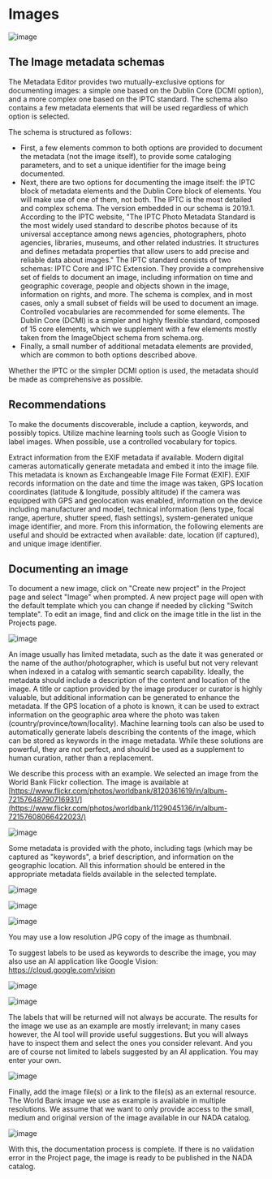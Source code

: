 # Images

![image](https://user-images.githubusercontent.com/35276300/216791125-a81ff46f-46b5-4a58-84b0-75e8d8a0ed17.png)

## The Image metadata schemas

The Metadata Editor provides two mutually-exclusive options for documenting images: a simple one based on the Dublin Core (DCMI option), and a more complex one based on the IPTC standard. The schema also contains a few metadata elements that will be used regardless of which option is selected. 

The schema is structured as follows:
- First, a few elements common to both options are provided to document the metadata (not the image itself), to provide some cataloging parameters, and to set a unique identifier for the image being documented.
- Next, there are two options for documenting the image itself: the IPTC block of metadata elements and the Dublin Core block of elements. You will make use of one of them, not both. The IPTC is the most detailed and complex schema. The version embedded in our schema is 2019.1. According to the IPTC website, "The IPTC Photo Metadata Standard is the most widely used standard to describe photos because of its universal acceptance among news agencies, photographers, photo agencies, libraries, museums, and other related industries. It structures and defines metadata properties that allow users to add precise and reliable data about images." The IPTC standard consists of two schemas: IPTC Core and IPTC Extension. They provide a comprehensive set of fields to document an image, including information on time and geographic coverage, people and objects shown in the image, information on rights, and more. The schema is complex, and in most cases, only a small subset of fields will be used to document an image. Controlled vocabularies are recommended for some elements. The Dublin Core (DCMI) is a simpler and highly flexible standard, composed of 15 core elements, which we supplement with a few elements mostly taken from the ImageObject schema from schema.org.
- Finally, a small number of additional metadata elements are provided, which are common to both options described above.

Whether the IPTC or the simpler DCMI option is used, the metadata should be made as comprehensive as possible.


## Recommendations

To make the documents discoverable, include a caption, keywords, and possibly topics. Utilize machine learning tools such as Google Vision to label images. When possible, use a controlled vocabulary for topics.

Extract information from the EXIF metadata if available. Modern digital cameras automatically generate metadata and embed it into the image file. This metadata is known as Exchangeable Image File Format (EXIF). EXIF records information on the date and time the image was taken, GPS location coordinates (latitude & longitude, possibly altitude) if the camera was equipped with GPS and geolocation was enabled, information on the device including manufacturer and model, technical information (lens type, focal range, aperture, shutter speed, flash settings), system-generated unique image identifier, and more. From this information, the following elements are useful and should be extracted when available: date, location (if captured), and unique image identifier.


## Documenting an image

To document a new image, click on "Create new project" in the Project page and select "Image" when prompted. A new project page will open with the default template which you can change if needed by clicking "Switch template". To edit an image, find and click on the image title in the list in the Projects page.

![image](https://user-images.githubusercontent.com/35276300/216628250-5427e25d-6064-4b27-9c32-ac5edca22f50.png)

An image usually has limited metadata, such as the date it was generated or the name of the author/photographer, which is useful but not very relevant when indexed in a catalog with semantic search capability. Ideally, the metadata should include a description of the content and location of the image. A title or caption provided by the image producer or curator is highly valuable, but additional information can be generated to enhance the metadata. If the GPS location of a photo is known, it can be used to extract information on the geographic area where the photo was taken (country/province/town/locality). Machine learning tools can also be used to automatically generate labels describing the contents of the image, which can be stored as keywords in the image metadata. While these solutions are powerful, they are not perfect, and should be used as a supplement to human curation, rather than a replacement. 

We describe this process with an example. We selected an image from the World Bank Flickr collection. The image is available at [https://www.flickr.com/photos/worldbank/8120361619/in/album-72157648790716931/](https://www.flickr.com/photos/worldbank/1129045136/in/album-72157608066422023/)

![image](https://user-images.githubusercontent.com/35276300/216649118-10c7030f-ff77-4782-a04e-875ceadc58bb.png)

Some metadata is provided with the photo, including tags (which may be captured as "keywords", a brief description, and information on the geographic location. All this information should be entered in the appropriate metadata fields available in the selected template.

![image](https://user-images.githubusercontent.com/35276300/216649278-fd13571a-7cd5-4970-b684-b0c04e4f2a1d.png)

![image](https://user-images.githubusercontent.com/35276300/216649380-2ed6da5d-0795-4c67-862c-39e852cfb8ef.png)

![image](https://user-images.githubusercontent.com/35276300/216682630-8feb34dc-5b6c-4547-b875-6019440f6a52.png)

You may use a low resolution JPG copy of the image as thumbnail. 

To suggest labels to be used as keywords to describe the image, you may also use an AI application like Google Vision:
https://cloud.google.com/vision

![image](https://user-images.githubusercontent.com/35276300/216649741-a3ea08ed-d30d-4f53-8824-28b54a980d42.png)

![image](https://user-images.githubusercontent.com/35276300/216650120-5c5146c8-7e2d-4b12-b07e-eb25121f2095.png)

The labels that will be returned will not always be accurate. The results for the image we use as an example are mostly irrelevant; in many cases however, the AI tool will provide useful suggestions. But you will always have to inspect them and select the ones you consider relevant. And you are of course not limited to labels suggested by an AI application. You may enter your own.

![image](https://user-images.githubusercontent.com/35276300/216650257-1ebf6baf-494d-4391-b87e-aefc03187b7d.png)

Finally, add the image file(s) or a link to the file(s) as an external resource. The World Bank image we use as example is available in multiple resolutions. We assume that we want to only provide access to the small, medium and original version of the image available in our NADA catalog.

![image](https://user-images.githubusercontent.com/35276300/216649633-3b6274df-ec3e-4cf0-85a8-59f656f29222.png)

With this, the documentation process is complete. If there is no validation error in the Project page, the image is ready to be published in the NADA catalog.


